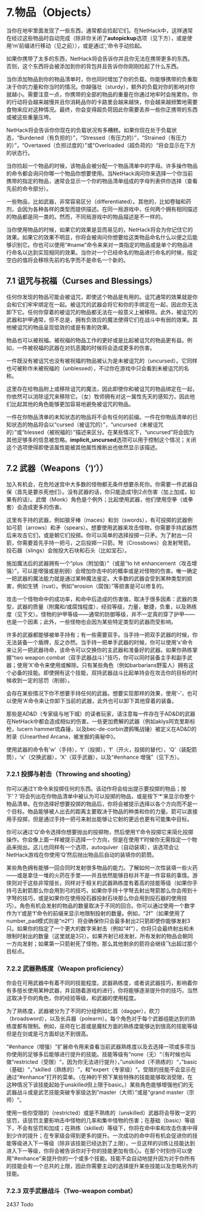 # 7.物品（Objects）

当你在地牢里面发现了一些东西，通常都会捡起它们。在NetHack中，这样通常在经过这些物品时自动完成（除非你关闭了**autopickup**选项（见下方），或是使用‘m’前缀进行移动（见之前）），或是通过‘,‘命令手动捡起。

如果你携带了太多的东西，NetHack将会告诉你并且你无法在携带更多的东西。否则，这个东西将会被添加到你的背包并且告诉你你刚刚捡起了什么东西。

当你添加物品到你的物品清单时，你也同时增加了你的负载。你能够携带的负重取决于你的力量和你当时的情况。你越强壮（sturdy），额外的负载对你的影响对你就越小。需要注意一点，你携带的全部的物品的重量在你通过地牢时会拖累你。你的行动将会越来越慢并且你消耗品你的卡路里会越来越快，你会越来越频繁地需要食物来应对这种情况。最终，你会变得超负荷因此你需要丢弃一些你正携带的东西或被这些重量压垮。

NetHack将会告诉你你现在的负载状况有多糟糕。如果你现在处于负载状态，“Burdened（有负担的）”，“Stressed（有压力的）”，“Strained（有压力的）”，“Overtaxed（负担过度的）”或“Overloaded（超负荷的）“将会显示在下方的状态行。

当你捡起一个物品的时候，该物品会被分配一个物品清单中的字母。许多操作物品的命令都会询问你哪一个物品你想要使用。当NetHack询问你来选择一个你当前携带的指定的物品，通常会显示一个你的物品清单组成的字母列表供你选择（查看先前的命令部分）。

一些物品，比如武器，非常容易区分（differentiated）。其他的，比如卷轴和药剂，会因为各种各样的类型而提供描述。在同一局游戏中，任何两个拥有相同描述的物品都是同一类的。然而，不同局游戏中的物品描述是不一样的。

当你使用物品的时候，如果它的效果是显而易见的，NetHack将会为你记住它的效果。如果它的效果不明显，你将会被询问你想要给这类物品命名什么以便之后能够识别它。你也可以使用“#name”命令来来对一类指定的物品或是单个的物品进行命名以达到实现相同的效果。当你对一个已经命名的物品进行命名的时候，指定空白的值将会移除先前的名字而不是命名一个新的。

## 7.1 诅咒与祝福（Curses and Blessings）

任何你发现的物品可能会被诅咒，即使这个物品是有用的。诅咒通常的效果就是你会和它们牢牢绑定在一起。被诅咒的武器会将它和你的手绑定在一起，因此你无法卸下它。任何你穿着的被诅咒的物品都无法在一般意义上被移除。此外，被诅咒的武器和护甲通常，但不总是，拥有负效应的魔法使得它们在战斗中有弱的效果。其他被诅咒的物品呈现低效的或是有害的效果。

物品也可以被祝福。被祝福的物品工作的更好或是比起被诅咒的物品更有益。例如，一件被祝福的武器在对抗恶魔的时候将会造成更多的伤害。

一件既没有被诅咒也没有被祝福的物品被认为是未被诅咒的（uncursed）。它同样也可被称作未被祝福的（unblessed），不过你在游戏中只会看到未被诅咒的名称。

这里存在给物品附上或移除诅咒的魔法，因此即使你和被诅咒的物品绑定在一起，你依然可以消除诅咒来移除它。（女）牧师拥有对这一属性先天的感知力，因此他们比起其他的角色能够更加容易地避免被诅咒的物品。

一件在你物品清单的未知状态的物品将不会有任何的前缀。一件在你物品清单的已知状态的物品将会以“cursed（被诅咒的）”，“uncursed（未被诅咒的）”或“blessed（被祝福的）”描述来区分。在某些情况下，“uncursed”将会因为其他足够多的信息被忽略。**implicit_uncursed**选项可以用于控制这个情况；关闭这个选项使得即使该属性能被其他属性推断出也依然显示该描述。

## 7.2 武器（Weapons（‘)‘））

加入有机会，在危险迷宫中大多数的怪物都无条件想要杀死你。你需要一件武器自保（首先是要杀死他们）。没有武器的话，你只能造成1到2点伤害（加上加成，如果有的话）。武僧（Monk）角色是个例外；比起使用武器，他们使用空拳（或拳套）会造成更多的伤害。

这里有手持的武器，例如狼牙棒（maces）和剑（swords），有可投掷的武器例如弓箭（arrows）和矛（spears）。想要使用武器来攻击怪物，你需要手持武器然后来攻击它们，或是朝它们投掷。你可以简单的选择投掷一只矛。为了射出一只箭，你需要首先手持一把弓，之后投掷一只箭。弩（Crossbows）会发射弩箭。投石器（slings）会抛投大石块和石头（比如宝石）。

施加魔法后的武器拥有一个“plus（附加值）”（或是“to hit enhancement（攻击增强）”，可以是增强或是削弱）会增加你击中的的概率或是对怪物的伤害。唯一确定一把武器的魔法能力就是通过某种魔法鉴定。大多数的武器会受到某种类型的损害，例如生锈（rust）。例如“erosion（腐蚀）”等损害是可以修复的。

攻击一个怪物命中的成功率，和命中后造成的伤害值，取决于很多因素：武器的类型，武器的质量（附魔和/或腐蚀程度），经验等级，力量，敏捷，负重，以及熟练度（见下文）。怪物的护甲等级——通常的防御等级，并不一定真的穿了护甲——也是一个因素；此外，一些怪物也会因为某些特定类型的武器而受影响。

许多的武器都能够被单手持有；有一些需要双手。当手持一把双手武器的时候，你无法装备一个盾牌，反之亦然。当手持一把单手武器的时候，你可以使用‘x’命令来让另一把武器待命，该命令可以交换你的主武器和准备好的武器。如果你熟练掌握“two weapon combat（双手武器战斗）”技巧，你可以同时装备主手和副手武器；使用‘X’命令来使用或解除。只有某些角色（例如barbarians野蛮人）拥有这个必备的技能。即使拥有这个技能，双持武器战斗比起单持会在攻击你的目标的时候收到一定的惩罚（削弱）。

会存在某些情况下你不想要手持任何的武器。想要实现那样的效果，使用‘-’，也可以使用‘A’命令来让你卸下当前的武器，此外也可以卸下其他穿着的装备。

那些是AD\&D（专家级与地下城）的读者玩家，请注意每一件存在于AD\&D的武器在NetHack中都会造成相似的伤害。一些更加费解的武器（例如aklys阿克里斯标枪，lucern hammer琉森锤，以及bec-de-corbin渡鸦嘴战锤）被定义在AD\&D的附录《Unearthed Arcana，被发掘的奥秘中》。

使用武器的命令有‘w’（手持），‘t’（投掷），‘f’（开火，投掷的替代），‘Q’（装配箭筒），‘x’（交换武器），‘X’（双手武器），以及“#enhance 增强”（见下方）。

### 7.2.1 投掷与射击（Throwing and shooting）

你可以通过‘t’命令来投掷任何的东西。该动作将会给出提示要投掷的物品；按下‘？’将会列出在你物品清单中被认为可以投掷的物品，或是按下‘*’来显示你整个物品清单。在你选择好想要投掷的物品后，你将会被提示选择以各个方向而不是一个目标。物品能够被人出去的距离主要取决于物品的种类和你的力量。箭可以直接用手投掷，但是通过手持一把弓来射出能够让它射的更远也更有可能集中目标。

你可以通过‘Q’命令选择你想要抛出的投掷物，然后使用‘f’命令投掷它来简化投掷操作。你会像上面一样被提示选择一个方向，但是在使用‘f’时候你无需指定一个物品来抛出。这儿也同样有一个选项，autoquiver（自动装填），该选项会让NetHack游戏在你使用‘Q’然后抛出物品后自动的装填你的箭筒。

某些角色拥有能够一回合同时发射很多物品的能力。了解如何一次性装填一些火药——或是拿住一堆的火药在手里——并且依然能够目标并不是一件容易的事情。游侠则对于这些非常擅长，同样对于相关的武器熟练度有着高的技能等级（如果你手持弓去射箭那么你会用到弓的技巧，如果你手持十字弩去射出弩箭那么你会用到十字弩的技巧，或是如果你在使用投石器投射石块那么你会用到投石器的使用技巧）。角色有机会发射的物品的数量取决于不同的回合。你可以通过使用一个数字作为‘t’或是‘f’命令的前缀来显示地限制投射的数量。例如，“2f”（如果使用了number_pad模式则是“n2f”）将会确保你只会最多射出2只箭即使你能够发射3只。如果你的指定了一个更大的数字来射击（例如“4f“），你将只会最终射出和未限制时射出的数量（这里就是3只）。如果齐射已经发射，所有发射的物品会朝同一方向发射；如果第一只箭射死了怪物，那么其他剩余的箭将会继续飞出超过那个目标点。

### 7.2.2 武器熟练度（Weapon proficiency）

你会在可用武器中有着不同的技能程度。武器熟练度，或者说武器技巧，影响着你有多擅长使用某种武器，并且随着游戏的进行，你将能够逐渐提升你的技巧，当然这取决于你的角色，你的经验等级，和武器的使用程度。

为了熟练度，武器被分为了不同的分组例如匕首（dagger），砍刀（broadsword），以及长兵器（polearm）。每个角色对于每个武器组能达到的熟练度都有限制。例如，巫师在匕首或是魔杖方面的熟练度能够达到很高的技能等级但是在剑或是弓方面却达不到很高。

“#enhance（增强）“扩展命令用来查看当前武器熟练度以及去选择一项或多项当你使用的足够多后能够进行提升的技能。技能等级有“none（无）“（有时候也叫做”restricted（受限）“，因为你无法进行提升），”unskilled（不熟练的）“，”basic（基础）“，”skilled（熟练的）“，和”expert（专家级）“。受限的技能不会显示在通过“#enhance”打开的菜单。（在神的干预下某些特殊的技能能够取消受限，在这种情况下该技能起始于unskilled但上限于basic。）某些角色能够增强他们的无武器战斗或是武艺技能突破专家级达到“master（大师）”或是“grand master（宗师）“。

使用一些你受限的（restricted）或是不熟练的（unskilled）武器将会导致一定的惩罚，该惩罚主要影响击中怪物的几率和集中怪物的伤害；在基础（basic）等级下，不会有惩罚和加成；在熟练（skilled）等级下，你将在命中率和攻击伤害中得到少许的提升；在专家级会得到更多的提升。一次成功的命中将有机会促进你的技能等级进入下一等级（除非该技能已经达到了上限）。一旦这样的训练让技能达到进入下一等级，你将会被告诉你对于你的技能更加有信心。在那个时刻你可以使用“#enhance”来提升你的一个或多个技能。技能不会自动地提升因为对于你所有的技能会有一个总共的上限，因此你需要主动的选择提升某些技能以及忽略另外的技能。

### 7.2.3 双手武器战斗（Two-weapon combat）

2437 Todo
